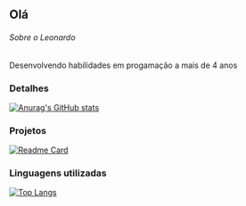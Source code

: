 ## Olá

###### Sobre o Leonardo

  Desenvolvendo habilidades em progamação a mais de 4 anos 

### Detalhes

  [![Anurag's GitHub stats](https://github-readme-stats.vercel.app/api?username=LeonardoPereira003&show_icons=true&theme=dark)](https://github.com/anuraghazra/github-readme-stats)

### Projetos

[![Readme Card](https://github-readme-stats.vercel.app/api/pin/?username=LeonardoPereira003&repo=Publicidade&theme=dark)](https://github.com/anuraghazra/github-readme-stats)
### Linguagens utilizadas

[![Top Langs](https://github-readme-stats.vercel.app/api/top-langs/?username=LeonardoPereira&layout=compact)](https://github.com/anuraghazra/github-readme-stats)
